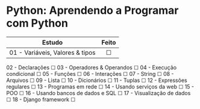 # Python: Aprendendo a Programar com Python
| Estudo | Feito |
|---|:---:|
| 01 - Variáveis, Valores & tipos |  ☐  |
02 - Declarações                  ☐
03 - Operadores & Operandos       ☐
04 - Execução condicional         ☐
05 - Funções                      ☐
06 - Interações                   ☐
07 - String                       ☐
08 - Arquivos                     ☐
09 - Lista                        ☐
10 - Dicionários                  ☐
11 - Tuplas                       ☐
12 - Expressões regulares         ☐
13 - Programas em rede            ☐
14 - Usando serviços da web       ☐
15 - POO                          ☐
16 - Usando bancos de dados e SQL ☐
17 - Visualização de dados        ☐
18 - Django framework             ☐
